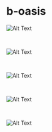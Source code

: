 # b-oasis

![Alt Text](https://upload.wikimedia.org/wikipedia/commons/1/14/Animated_PNG_example_bouncing_beach_ball.png)

<br />

![Alt Text](https://im4.ezgif.com/tmp/ezgif-4-94fa381aad62.png)

<br />

![Alt Text](https://ezgif.com/images/format-demo/butterfly.webp)

<br />

![Alt Text](https://i.ibb.co/MPdVCjf/new-laga.png)

<br />

![Alt Text](https://i.ibb.co/yVKnTPx/color-decorators-apng.png)

